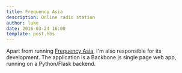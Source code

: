 ```yaml
---
title: Frequency Asia
description: Online radio station
author: luke
date: 2016-03-24 16:00
template: post.hbs
---
```


Apart from running [Frequency Asia](http://www.frequency.asia), I'm also responsible for its development.
The application is a Backbone.js single page web app, running on a Python/Flask backend.